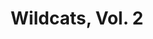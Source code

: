 ---
title: "Wildcats, Vol. 2"
issue: "4"
issue_nr: 4
full_title: Firefight
subtitle: ""
story_arc: ""
crossover: ""
variant: ""
publisher: DC Comics
creators: 
  - Scott Lobdell
  - Travis Charest
  - Richard Friend
release_date: Sep 1999
release_year: 1999
genre:
  - Action
  - Adventure
  - Super-Heroes
format: Comic
pages: 32
signed_by: ""
price: 2.5
---